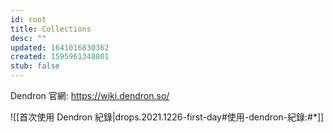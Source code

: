```yaml
---
id: root
title: Collections
desc: ""
updated: 1641016830362
created: 1595961348801
stub: false
---
```


Dendron 官網: https://wiki.dendron.so/

![[首次使用 Dendron 紀錄|drops.2021.1226-first-day#使用-dendron-紀錄:#*]]
